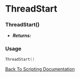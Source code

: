 # ThreadStart

### ThreadStart()
- ***Returns:*** 

### Usage

```Lua
ThreadStart()
```


[Back To Scripting Documentation](../README.md)

